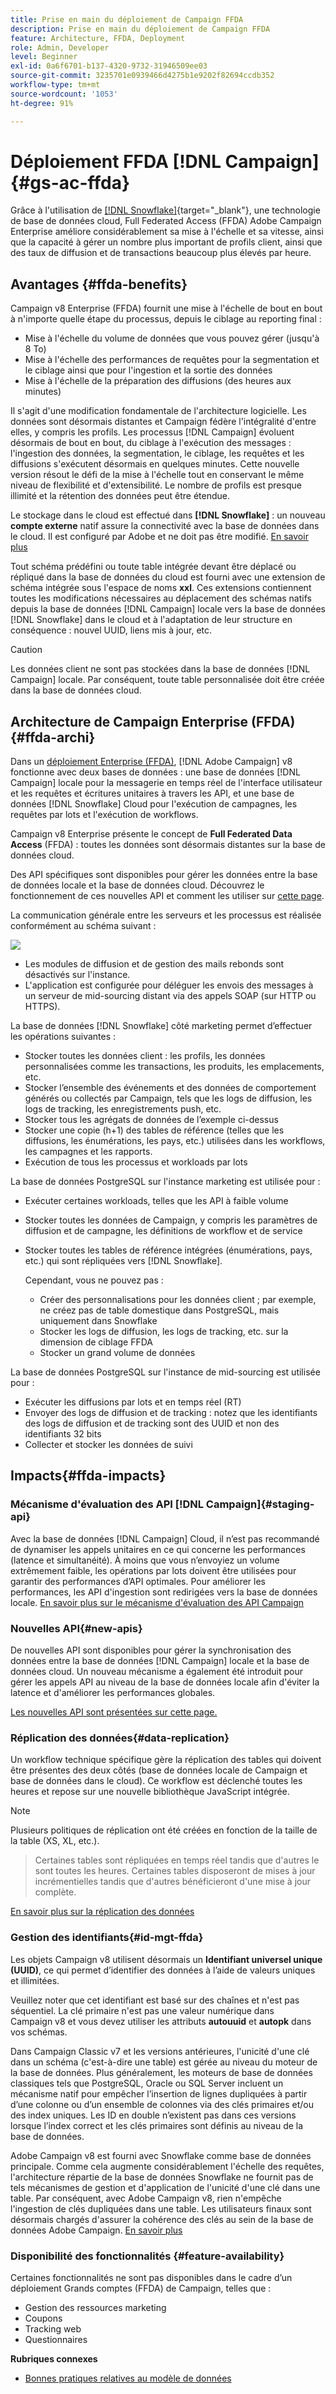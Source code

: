 ```yaml
---
title: Prise en main du déploiement de Campaign FFDA
description: Prise en main du déploiement de Campaign FFDA
feature: Architecture, FFDA, Deployment
role: Admin, Developer
level: Beginner
exl-id: 0a6f6701-b137-4320-9732-31946509ee03
source-git-commit: 3235701e0939466d4275b1e9202f82694ccdb352
workflow-type: tm+mt
source-wordcount: '1053'
ht-degree: 91%

---
```


# Déploiement FFDA [!DNL Campaign] {#gs-ac-ffda}

Grâce à l&#39;utilisation de [[!DNL Snowflake]](https://www.snowflake.com/){target="_blank"}, une technologie de base de données cloud, Full Federated Access (FFDA) Adobe Campaign Enterprise améliore considérablement sa mise à l&#39;échelle et sa vitesse, ainsi que la capacité à gérer un nombre plus important de profils client, ainsi que des taux de diffusion et de transactions beaucoup plus élevés par heure.

## Avantages {#ffda-benefits}

Campaign v8 Enterprise (FFDA) fournit une mise à l&#39;échelle de bout en bout à n&#39;importe quelle étape du processus, depuis le ciblage au reporting final :

* Mise à l&#39;échelle du volume de données que vous pouvez gérer (jusqu&#39;à 8 To)
* Mise à l&#39;échelle des performances de requêtes pour la segmentation et le ciblage ainsi que pour l&#39;ingestion et la sortie des données
* Mise à l&#39;échelle de la préparation des diffusions (des heures aux minutes)

Il s&#39;agit d&#39;une modification fondamentale de l&#39;architecture logicielle. Les données sont désormais distantes et Campaign fédère l&#39;intégralité d&#39;entre elles, y compris les profils. Les processus [!DNL Campaign] évoluent désormais de bout en bout, du ciblage à l&#39;exécution des messages : l&#39;ingestion des données, la segmentation, le ciblage, les requêtes et les diffusions s&#39;exécutent désormais en quelques minutes. Cette nouvelle version résout le défi de la mise à l&#39;échelle tout en conservant le même niveau de flexibilité et d&#39;extensibilité. Le nombre de profils est presque illimité et la rétention des données peut être étendue.

Le stockage dans le cloud est effectué dans **[!DNL Snowflake]** : un nouveau **compte externe** natif assure la connectivité avec la base de données dans le cloud. Il est configuré par Adobe et ne doit pas être modifié. [En savoir plus](../config/external-accounts.md)

Tout schéma prédéfini ou toute table intégrée devant être déplacé ou répliqué dans la base de données du cloud est fourni avec une extension de schéma intégrée sous l&#39;espace de noms **xxl**. Ces extensions contiennent toutes les modifications nécessaires au déplacement des schémas natifs depuis la base de données [!DNL Campaign] locale vers la base de données [!DNL Snowflake] dans le cloud et à l&#39;adaptation de leur structure en conséquence : nouvel UUID, liens mis à jour, etc.

>[!CAUTION]
>
> Les données client ne sont pas stockées dans la base de données [!DNL Campaign] locale. Par conséquent, toute table personnalisée doit être créée dans la base de données cloud.
>

## Architecture de Campaign Enterprise (FFDA){#ffda-archi}

Dans un [déploiement Enterprise (FFDA)](../architecture/enterprise-deployment.md), [!DNL Adobe Campaign] v8 fonctionne avec deux bases de données : une base de données [!DNL Campaign] locale pour la messagerie en temps réel de l&#39;interface utilisateur et les requêtes et écritures unitaires à travers les API, et une base de données [!DNL Snowflake] Cloud pour l&#39;exécution de campagnes, les requêtes par lots et l&#39;exécution de workflows.

Campaign v8 Enterprise présente le concept de **Full Federated Data Access** (FFDA) : toutes les données sont désormais distantes sur la base de données cloud.

Des API spécifiques sont disponibles pour gérer les données entre la base de données locale et la base de données cloud. Découvrez le fonctionnement de ces nouvelles API et comment les utiliser sur [cette page](new-apis.md).

La communication générale entre les serveurs et les processus est réalisée conformément au schéma suivant :

![](assets/architecture.png)

* Les modules de diffusion et de gestion des mails rebonds sont désactivés sur l&#39;instance.
* L&#39;application est configurée pour déléguer les envois des messages à un serveur de mid-sourcing distant via des appels SOAP (sur HTTP ou HTTPS).

La base de données [!DNL Snowflake] côté marketing permet d’effectuer les opérations suivantes :

* Stocker toutes les données client : les profils, les données personnalisées comme les transactions, les produits, les emplacements, etc.
* Stocker l’ensemble des événements et des données de comportement générés ou collectés par Campaign, tels que les logs de diffusion, les logs de tracking, les enregistrements push, etc.
* Stocker tous les agrégats de données de l’exemple ci-dessus
* Stocker une copie (h+1) des tables de référence (telles que les diffusions, les énumérations, les pays, etc.) utilisées dans les workflows, les campagnes et les rapports.
* Exécution de tous les processus et workloads par lots


La base de données PostgreSQL sur l&#39;instance marketing est utilisée pour :

* Exécuter certaines workloads, telles que les API à faible volume
* Stocker toutes les données de Campaign, y compris les paramètres de diffusion et de campagne, les définitions de workflow et de service
* Stocker toutes les tables de référence intégrées (énumérations, pays, etc.) qui sont répliquées vers [!DNL Snowflake].

  Cependant, vous ne pouvez pas :
   * Créer des personnalisations pour les données client ; par exemple, ne créez pas de table domestique dans PostgreSQL, mais uniquement dans Snowflake
   * Stocker les logs de diffusion, les logs de tracking, etc. sur la dimension de ciblage FFDA
   * Stocker un grand volume de données


La base de données PostgreSQL sur l&#39;instance de mid-sourcing est utilisée pour :

* Exécuter les diffusions par lots et en temps réel (RT)
* Envoyer des logs de diffusion et de tracking : notez que les identifiants des logs de diffusion et de tracking sont des UUID et non des identifiants 32 bits
* Collecter et stocker les données de suivi


## Impacts{#ffda-impacts}

### Mécanisme d&#39;évaluation des API [!DNL Campaign]{#staging-api}

Avec la base de données [!DNL Campaign] Cloud, il n’est pas recommandé de dynamiser les appels unitaires en ce qui concerne les performances (latence et simultanéité). À moins que vous n’envoyiez un volume extrêmement faible, les opérations par lots doivent être utilisées pour garantir des performances d’API optimales. Pour améliorer les performances, les API d&#39;ingestion sont redirigées vers la base de données locale. [En savoir plus sur le mécanisme d&#39;évaluation des API Campaign](staging.md)

### Nouvelles API{#new-apis}

De nouvelles API sont disponibles pour gérer la synchronisation des données entre la base de données [!DNL Campaign] locale et la base de données cloud. Un nouveau mécanisme a également été introduit pour gérer les appels API au niveau de la base de données locale afin d&#39;éviter la latence et d&#39;améliorer les performances globales.

[Les nouvelles API sont présentées sur cette page.](new-apis.md)


### Réplication des données{#data-replication}

Un workflow technique spécifique gère la réplication des tables qui doivent être présentes des deux côtés (base de données locale de Campaign et base de données dans le cloud). Ce workflow est déclenché toutes les heures et repose sur une nouvelle bibliothèque JavaScript intégrée.

>[!NOTE]
>
> Plusieurs politiques de réplication ont été créées en fonction de la taille de la table (XS, XL, etc.).
> > Certaines tables sont répliquées en temps réel tandis que d&#39;autres le sont toutes les heures. Certaines tables disposeront de mises à jour incrémentielles tandis que d&#39;autres bénéficieront d&#39;une mise à jour complète.
>

[En savoir plus sur la réplication des données](replication.md)

### Gestion des identifiants{#id-mgt-ffda}

Les objets Campaign v8 utilisent désormais un **Identifiant universel unique (UUID)**, ce qui permet d’identifier des données à l’aide de valeurs uniques et illimitées.

Veuillez noter que cet identifiant est basé sur des chaînes et n&#39;est pas séquentiel. La clé primaire n&#39;est pas une valeur numérique dans Campaign v8 et vous devez utiliser les attributs **autouuid** et **autopk** dans vos schémas.

Dans Campaign Classic v7 et les versions antérieures, l&#39;unicité d&#39;une clé dans un schéma (c&#39;est-à-dire une table) est gérée au niveau du moteur de la base de données. Plus généralement, les moteurs de base de données classiques tels que PostgreSQL, Oracle ou SQL Server incluent un mécanisme natif pour empêcher l’insertion de lignes dupliquées à partir d’une colonne ou d’un ensemble de colonnes via des clés primaires et/ou des index uniques. Les ID en double n’existent pas dans ces versions lorsque l’index correct et les clés primaires sont définis au niveau de la base de données.

Adobe Campaign v8 est fourni avec Snowflake comme base de données principale. Comme cela augmente considérablement l&#39;échelle des requêtes, l&#39;architecture répartie de la base de données Snowflake ne fournit pas de tels mécanismes de gestion et d&#39;application de l&#39;unicité d&#39;une clé dans une table. Par conséquent, avec Adobe Campaign v8, rien n&#39;empêche l&#39;ingestion de clés dupliquées dans une table. Les utilisateurs finaux sont désormais chargés d&#39;assurer la cohérence des clés au sein de la base de données Adobe Campaign. [En savoir plus](keys.md)

### Disponibilité des fonctionnalités {#feature-availability}

Certaines fonctionnalités ne sont pas disponibles dans le cadre d’un déploiement Grands comptes (FFDA) de Campaign, telles que :

* Gestion des ressources marketing
* Coupons
* Tracking web
* Questionnaires


**Rubriques connexes**

* [Bonnes pratiques relatives au modèle de données](../dev/datamodel-best-practices.md)
